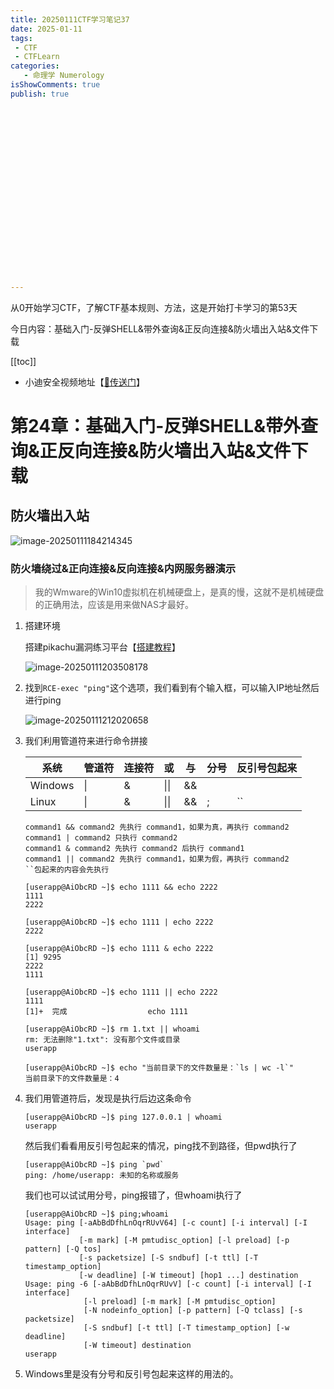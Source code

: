 ```yaml
---
title: 20250111CTF学习笔记37
date: 2025-01-11
tags:
 - CTF
 - CTFLearn
categories:
   - 命理学 Numerology
isShowComments: true
publish: true





















---
```


<Boxx/>

从0开始学习CTF，了解CTF基本规则、方法，这是开始打卡学习的第53天

今日内容：基础入门-反弹SHELL&带外查询&正反向连接&防火墙出入站&文件下载

[[toc]]

- 小迪安全视频地址【[🔗传送门]([https://www.bilibili.com/video/BV123yAYMEwb/)】

<!-- more -->

# 第24章：基础入门-反弹SHELL&带外查询&正反向连接&防火墙出入站&文件下载

## 防火墙出入站

![image-20250111184214345](/img/ctfLearn/image-20250111184214345.png)

### 防火墙绕过&正向连接&反向连接&内网服务器演示

> 我的Wmware的Win10虚拟机在机械硬盘上，是真的慢，这就不是机械硬盘的正确用法，应该是用来做NAS才最好。

1. 搭建环境

   搭建pikachu漏洞练习平台【[搭建教程](https://www.bilibili.com/video/av294466459)】

   ![image-20250111203508178](/img/ctfLearn/image-20250111203508178.png)

2. 找到`RCE-exec "ping"`这个选项，我们看到有个输入框，可以输入IP地址然后进行ping

   ![image-20250111212020658](/img/ctfLearn/image-20250111212020658.png)

3. 我们利用管道符来进行命令拼接

   | 系统    | 管道符 | 连接符 | 或   | 与   | 分号 | 反引号包起来 |
   | ------- | ------ | ------ | ---- | ---- | ---- | ------------ |
   | Windows | \|     | &      | \|\| | &&   |      |              |
   | Linux   | \|     | &      | \|\| | &&   | ;    | ``           |

   ```
   command1 && command2 先执行 command1，如果为真，再执行 command2 
   command1 | command2 只执行 command2 
   command1 & command2 先执行 command2 后执行 command1
   command1 || command2 先执行 command1，如果为假，再执行 command2
   ``包起来的内容会先执行
   ```

   ```
   [userapp@AiObcRD ~]$ echo 1111 && echo 2222
   1111
   2222
   
   [userapp@AiObcRD ~]$ echo 1111 | echo 2222
   2222
   
   [userapp@AiObcRD ~]$ echo 1111 & echo 2222
   [1] 9295
   2222
   1111
   
   [userapp@AiObcRD ~]$ echo 1111 || echo 2222
   1111
   [1]+  完成                  echo 1111
   
   [userapp@AiObcRD ~]$ rm 1.txt || whoami
   rm: 无法删除"1.txt": 没有那个文件或目录
   userapp
   
   [userapp@AiObcRD ~]$ echo "当前目录下的文件数量是：`ls | wc -l`"
   当前目录下的文件数量是：4
   ```

4. 我们用管道符后，发现是执行后边这条命令

   ```
   [userapp@AiObcRD ~]$ ping 127.0.0.1 | whoami
   userapp
   ```

   然后我们看看用反引号包起来的情况，ping找不到路径，但pwd执行了

   ```
   [userapp@AiObcRD ~]$ ping `pwd`
   ping: /home/userapp: 未知的名称或服务
   ```

   我们也可以试试用分号，ping报错了，但whoami执行了

   ```
   [userapp@AiObcRD ~]$ ping;whoami
   Usage: ping [-aAbBdDfhLnOqrRUvV64] [-c count] [-i interval] [-I interface]
               [-m mark] [-M pmtudisc_option] [-l preload] [-p pattern] [-Q tos]
               [-s packetsize] [-S sndbuf] [-t ttl] [-T timestamp_option]
               [-w deadline] [-W timeout] [hop1 ...] destination
   Usage: ping -6 [-aAbBdDfhLnOqrRUvV] [-c count] [-i interval] [-I interface]
                [-l preload] [-m mark] [-M pmtudisc_option]
                [-N nodeinfo_option] [-p pattern] [-Q tclass] [-s packetsize]
                [-S sndbuf] [-t ttl] [-T timestamp_option] [-w deadline]
                [-W timeout] destination
   userapp
   ```

5. Windows里是没有分号和反引号包起来这样的用法的。
